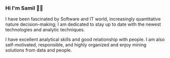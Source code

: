 ### Hi I'm Samil  👋🏼 

I have been fascinated by Software and IT world, increasingly quantitative nature decision-making; I am dedicated to stay up to date with the newest technologies and analytic techniques. 

I have excellent analytical skills and good relationship with people. I am also self-motivated, responsible, and highly organized and enjoy mining solutions from data and people.


###


